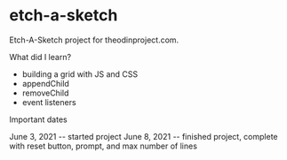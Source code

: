 # etch-a-sketch

Etch-A-Sketch project for theodinproject.com.

What did I learn?

- building a grid with JS and CSS
- appendChild
- removeChild
- event listeners


Important dates

June 3, 2021 -- started project
June 8, 2021 -- finished project, complete with reset button, prompt,
                and max number of lines
